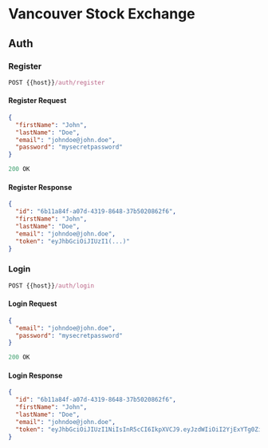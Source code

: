 # Vancouver Stock Exchange



## Auth

### Register

```js
POST {{host}}/auth/register
```

#### Register Request

```json
{
  "firstName": "John",
  "lastName": "Doe",
  "email": "johndoe@john.doe",
  "password": "mysecretpassword"
}
```

```js
200 OK
```

#### Register Response

```json
{
  "id": "6b11a84f-a07d-4319-8648-37b5020862f6",
  "firstName": "John",
  "lastName": "Doe",
  "email": "johndoe@john.doe",
  "token": "eyJhbGciOiJIUzI1(...)"
}
```

### Login

```js
POST {{host}}/auth/login
```

#### Login Request

```json
{
  "email": "johndoe@john.doe",
  "password": "mysecretpassword"
}
```

```js
200 OK
```

#### Login Response

```json
{
  "id": "6b11a84f-a07d-4319-8648-37b5020862f6",
  "firstName": "John",
  "lastName": "Doe",
  "email": "johndoe@john.doe",
  "token": "eyJhbGciOiJIUzI1NiIsInR5cCI6IkpXVCJ9.eyJzdWIiOiI2YjExYTg0Zi1(...)"
}
```
